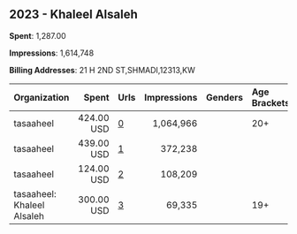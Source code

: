 ## 2023 - Khaleel Alsaleh 
**Spent**: 1,287.00

**Impressions**: 1,614,748

**Billing Addresses**: 21 H 2ND ST,SHMADI,12313,KW

|Organization|Spent|Urls|Impressions|Genders|Age Brackets|Country Codes|
|:---|---:|:---|---:|:---|:---|:---|
|tasaaheel|424.00 USD|[0](https://www.snap.com/political-ads/asset/c25d724f2c5dfa218a28508bfe07c4884b6ee3cd2ea17a3508610b2b7dea9f7e?mediaType=mp4)|1,064,966||20+|kuwait|
|tasaaheel|439.00 USD|[1](https://www.snap.com/political-ads/asset/560ba4fe9e3a36202e3aed491dbd2cedd4c9f3781c559ba18ab1803ab22994e4?mediaType=mp4)|372,238|||kuwait|
|tasaaheel|124.00 USD|[2](https://www.snap.com/political-ads/asset/a01fbba0302699236f27fb3016051c834d9f015f5da1eb24f1da60fe87b9aa99?mediaType=mp4)|108,209|||kuwait|
|tasaaheel: Khaleel Alsaleh|300.00 USD|[3](https://www.snap.com/political-ads/asset/27c8753f36b49d9a9c76d58c775333b27365dbabf273e8ac89c57f29ac289378?mediaType=mp4)|69,335||19+|kuwait|
